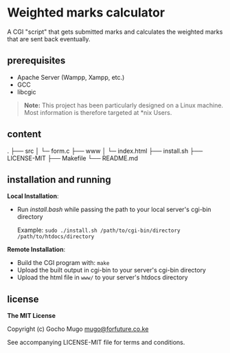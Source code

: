 
# Weighted marks calculator

A CGI "script" that gets submitted marks and calculates the weighted
 marks that are sent back eventually.


## prerequisites

* Apache Server (Wampp, Xampp, etc.)
* GCC
* libcgic

> __Note:__ This project has been particularly designed on a
> Linux machine. Most information is therefore targeted at
> \*nix Users.


## content

.
├── src
│  └─ form.c
├── www
│  └─ index.html
├── install.sh
├── LICENSE-MIT
├── Makefile
└── README.md


## installation and running

__Local Installation__:

* Run _install.bash_ while passing the path to your local server's cgi-bin directory

  Example: `sudo ./install.sh /path/to/cgi-bin/directory /path/to/htdocs/directory`

__Remote Installation__:

* Build the CGI program with: `make`
* Upload the built output in cgi-bin to your server's cgi-bin directory
* Upload the html file in `www/` to your server's htdocs directory


## license

__The MIT License__

Copyright (c) Gocho Mugo <mugo@forfuture.co.ke>

See accompanying LICENSE-MIT file for terms and conditions.
